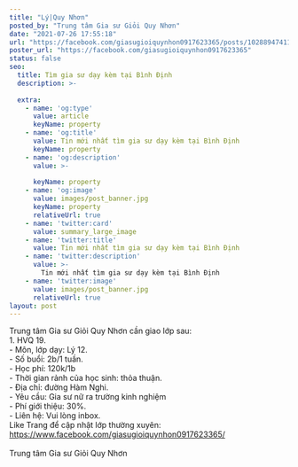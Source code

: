 ```yaml
---
title: "Lý|Quy Nhơn"
posted_by: "Trung tâm Gia sư Giỏi Quy Nhơn"
date: "2021-07-26 17:55:18"
url: "https://facebook.com/giasugioiquynhon0917623365/posts/1028894741182519"
poster_url: "https://facebook.com/giasugioiquynhon0917623365"
status: false
seo:
  title: Tìm gia sư dạy kèm tại Bình Định
  description: >-
    
  extra:
    - name: 'og:type'
      value: article
      keyName: property
    - name: 'og:title'
      value: Tin mới nhất tìm gia sư dạy kèm tại Bình Định
      keyName: property
    - name: 'og:description'
      value: >-
        
      keyName: property
    - name: 'og:image'
      value: images/post_banner.jpg
      keyName: property
      relativeUrl: true
    - name: 'twitter:card'
      value: summary_large_image
    - name: 'twitter:title'
      value: Tin mới nhất tìm gia sư dạy kèm tại Bình Định
    - name: 'twitter:description'
      value: >-
        Tin mới nhất tìm gia sư dạy kèm tại Bình Định
    - name: 'twitter:image'
      value: images/post_banner.jpg
      relativeUrl: true
layout: post
---
```

Trung tâm Gia sư Giỏi Quy Nhơn cần giao lớp sau:<br>1. HVQ 19.<br>- Môn, lớp dạy: Lý 12.<br>- Số buổi: 2b/1 tuần.<br>- Học phí: 120k/1b<br>- Thời gian rảnh của học sinh: thỏa thuận.<br>- Địa chỉ: đường Hàm Nghi.<br>- Yêu cầu: Gia sư nữ ra trường kinh nghiệm<br>- Phí giới thiệu: 30%.<br>- Liên hệ: Vui lòng inbox.<br>Like Trang để cập nhật lớp thường xuyên: https://www.facebook.com/giasugioiquynhon0917623365/<br><br>Trung tâm Gia sư Giỏi Quy Nhơn
